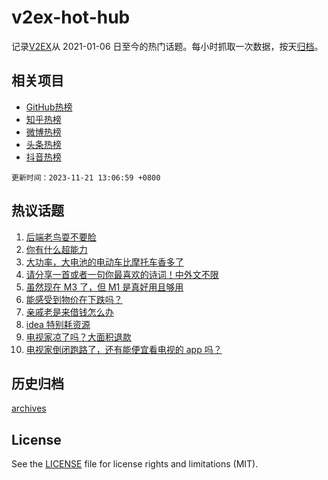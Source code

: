 # v2ex-hot-hub

 记录[V2EX](https://www.v2ex.com/)从 2021-01-06 日至今的热门话题。每小时抓取一次数据，按天[归档](archives)。
 
 ## 相关项目

- [GitHub热榜](https://github.com/lonnyzhang423/github-hot-hub)
- [知乎热榜](https://github.com/lonnyzhang423/zhihu-hot-hub)
- [微博热榜](https://github.com/lonnyzhang423/weibo-hot-hub)
- [头条热榜](https://github.com/lonnyzhang423/toutiao-hot-hub)
- [抖音热榜](https://github.com/lonnyzhang423/douyin-hot-hub)


 `更新时间：2023-11-21 13:06:59 +0800`

## 热议话题

1. [后端老鸟耍不要脸](https://www.v2ex.com/t/993673)
1. [你有什么超能力](https://www.v2ex.com/t/993532)
1. [大功率，大电池的电动车比摩托车香多了](https://www.v2ex.com/t/993690)
1. [请分享一首或者一句你最喜欢的诗词！中外文不限](https://www.v2ex.com/t/993716)
1. [虽然现在 M3 了，但 M1 是真好用且够用](https://www.v2ex.com/t/993710)
1. [能感受到物价在下跌吗？](https://www.v2ex.com/t/993551)
1. [亲戚老是来借钱怎么办](https://www.v2ex.com/t/993598)
1. [idea 特别耗资源](https://www.v2ex.com/t/993692)
1. [电视家凉了吗？大面积退款](https://www.v2ex.com/t/993643)
1. [电视家倒闭跑路了，还有能便宜看电视的 app 吗？](https://www.v2ex.com/t/993697)

## 历史归档

[archives](archives)

## License

See the [LICENSE](LICENSE) file for license rights and limitations (MIT).
